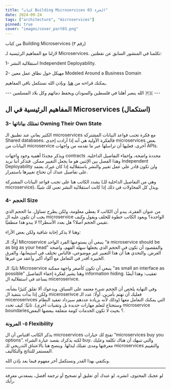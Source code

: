 ```yaml
---
title: "كتاب Building Microservices الجزء 03"
date: 2024-09-24
tags: ["architecture", "microservices"]
pinned: true
cover: "images/cover_part03.png"
---
```


من كتاب Building Microservices (رقم ٣)

لازلنا مع المفاهيم الرئيسية لـ Microservices. تكلمنا في المنشور السابق عن نقطتين:

1- استقلالية النشر Independent Deployability.

2- مهيكل حول نطاق عمل معين Modeled Around a Business Domain

يمكنك قراءته من [هنا](../building_microserivces_02/). وبإذن الله نستكمل باقي المفاهيم.

--- الله ينصر أهلنا في فلسطين والسودان ويحفظ دمائهم وكل بلاد المسلمين 🇵🇸 ---

## المفاهيم الرئيسية في ال Microservices (استكمال)

### 3- تمتلك بياناتها Owning Their Own State

الكثير يعاني عند تطبيق الـ microservices مع فكرة تجنب قواعد البيانات المشتركة Shared databases. فالفكرة الأولية هي أنه إذا أرادت إحدى microservices بعض البيانات من microservice أخرى، فعليها أن تراسلها عبر ما تقدمه من واجهات APIs.

ويذكر مجددًا أهمية وجود واجهات contracts محددة واضحة، وإخفاء التفاصيل الداخلية.
وهذا الفصل بين الإثنين هو ما يجعل التغيير ممكن. فتذكر أننا نريد Independent Deployability ولن تكون قادر على عمل تغيير والنشر باستقلالية إذا كان غيرك يعتمد على تفاصيل عندك أن تحتاج تغييرها باستمرار.

يشدد الكاتب هنا على تجنب قواعد البيانات المشتركة (وهي من التفاصيل الداخلية للـ microservice)، وبذل كل المحاولات في ذلك إذا كانت استقلالية النشر تعني لك شيئًا.

### 4- الحجم Size

من عنوان الفقرة، يبدو أن الكاتب لا يعطي معلومة، ولكن يطرح تساؤل. ما الحجم الذي يجب أن تكون عليه ال microservice الواحدة؟ ويعود الكاتب خطوة للخلف ويقول وكيف تقيس الحجم أصلا؟ هل بعدد الأسطر!!! لا يبدو هذا منطقيًا. 

وهنا لا يذكر إجابة شافية ولكن بعض الأراء:

أولًا: الـ Microservice ينبغي أن يستوعبها الفرد الواحد “a microservice should be as big as your head”
والمقصود أن تكون في الحجم الذي يجعلها سهلة الفهم، واضحة الغرض. والتحدي هنا أن هذا التعبير غير موضوعي، فالناس تختلف في استيعابها، والفرق الخبيرة أقدر في التعامل مع أكواد أكبر وأعقد من غيرها.

ثانيًا: الـ Microservice ينبغي أن تكون كأصغر واجهة ممكنة "as small an interface as possible"
وهنا يشير لفكرة إخفاء التفاصيل information hiding.
تعقيب: وهذا أيضًا يساعد في استقلالية ال miceroserivce.

وفي النهاية يلخص أن الحجم شيء معتمد على السياق. ويدعوك ألا تقلق كثيرًا بشأنه، ولكن إذا بدأت بتنفيذ ال miceroserivce فعليك أن تهتم بأمرين. أولًا: عدد الـ miceroserivces التي يمكنك التعامل معها (وذلك لأنه بزيادة عددهم سيزداد تعقيد النظام وستحتاج لتعلم مهارات جديدة بل وتقنيات أخرى). ثانيًا: كيف تحدد microservice boundaries؟ بحيث لا تكون الخدمات كومة متعلقة ببعضها البعض.

### ٥- المرونة Flexibility

يذكر الكاتب اقتباس أن ال microservices تفتح لك خيارات “microservices buy you options”.
لكنه يذكرك بقصد عبارة الشراء buy، والتي تنبهك أن هناك تكلفة وعليك معرفتها ومدى تقبلك لبذلها.
وينصح هنا بالاعتناق التدريجي للـ microservices والتقييم المستمر للنتائج والتكاليف.


ونكتفي بهذا القدر ونستكمل آخر مفهوم فيما بعد بإذن الله.

---

لو عجبك المحتوى، انشره.
لو عندك أي تعليق أو تصحيح أو ترجمة أفضل، يسعدني معرفة رأيك.

